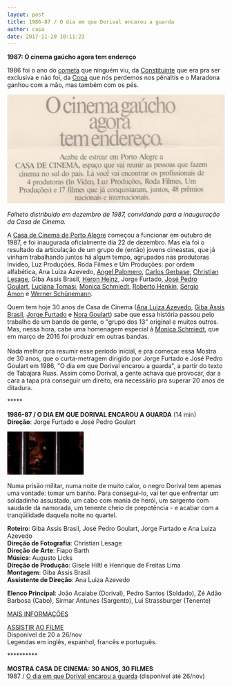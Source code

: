 ```yaml
---
layout: post
title: 1986-87 / O dia em que Dorival encarou a guarda
author: casa
date: 2017-11-20 10:11:23
---
```

**1987: O cinema gaúcho agora tem endereço**

1986 foi o ano do [cometa](https://pt.wikipedia.org/wiki/Cometa_Halley) que ninguém viu, da [Constituinte](https://pt.wikipedia.org/wiki/Assembleia_Nacional_Constituinte_de_1987) que era pra ser exclusiva e não foi, da [Copa](https://pt.wikipedia.org/wiki/Copa_do_Mundo_FIFA_de_1986) que nós perdemos nos pênaltis e o Maradona ganhou com a mão, mas também com os pés.

![](/uploads/cine-rs-endereco.jpg)

*F﻿olheto distribuído em dezembro de 1987, convidando para a inauguração da Casa de Cinema.*

A [Casa de Cinema de Porto Alegre](https://www.casacinepoa.com.br/sobre/) começou a funcionar em outubro de 1987, e foi inaugurada oficialmente dia 22 de dezembro. Mas ela foi o resultado da articulação de um grupo de (então) jovens cineastas, que já vinham trabalhando juntos há algum tempo, agrupados nas produtoras Invideo, Luz Produções, Roda Filmes e Um Produções: por ordem alfabética, Ana Luiza Azevedo, [Angel Palomero](http://www.unirio.br/cla/escoladeteatro/docentes/angel-palomero), [Carlos Gerbase](https://pt.wikipedia.org/wiki/Carlos_Gerbase), [Christian Lesage](https://vimeo.com/christianlesage), Giba Assis Brasil, [Heron Heinz](https://pt.wikipedia.org/wiki/Os_Replicantes), Jorge Furtado, [José Pedro Goulart](https://pt.wikipedia.org/wiki/Jos%C3%A9_Pedro_Goulart), [Luciana Tomasi](http://www.pranafilmes.com.br/prana-filmes/luciana-tomasi/), [Monica Schmiedt](http://mschmiedt.com.br/quem-somos/monica-schmiedt/), [Roberto Henkin](https://www.historiadocinemabrasileiro.com.br/roberto-henkin/), [Sérgio Amon](http://www.historiadocinemabrasileiro.com.br/sergio-amon/) e [Werner Schünemann](https://pt.wikipedia.org/wiki/Werner_Sch%C3%BCnemann).

Quem tem hoje 30 anos de Casa de Cinema ([Ana Luiza Azevedo](https://www.imdb.com/name/nm0044218), [Giba Assis Brasil](https://www.imdb.com/name/nm0039856), [Jorge Furtado](https://www.imdb.com/name/nm0299134) e [Nora Goulart](https://www.imdb.com/name/nm0332291)) sabe que essa história passou pelo trabalho de um bando de gente, o "grupo dos 13" original e muitos outros. Mas, nessa hora, cabe uma homenagem especial à [Monica Schmiedt](http://www1.folha.uol.com.br/cotidiano/2016/04/1756780-mortes-uma-apaixonada-cineasta-gaucha.shtml), que em março de 2016 foi produzir em outras bandas.\
 \
Nada melhor pra resumir esse período inicial, e pra começar essa Mostra de 30 anos, que o curta-metragem dirigido por Jorge Furtado e José Pedro Goulart em 1986, "O dia em que Dorival encarou a guarda", a partir do texto de Tabajara Ruas. Assim como Dorival, a gente achava que provocar, dar a cara a tapa pra conseguir um direito, era necessário pra superar 20 anos de ditadura.

\*\*\*\**

**1986-87 / O DIA EM QUE DORIVAL ENCAROU A GUARDA** (14 min)\
**Direção**: Jorge Furtado e José Pedro Goulart

![](/uploads/doriv-im.jpg)

Numa prisão militar, numa noite de muito calor, o negro Dorival tem apenas uma vontade: tomar um banho. Para consegui-lo, vai ter que enfrentar um soldadinho assustado, um cabo com mania de herói, um sargento com saudade da namorada, um tenente cheio de prepotência - e acabar com a tranqüilidade daquela noite no quartel.

**Roteiro**: Giba Assis Brasil, José Pedro Goulart, Jorge Furtado e Ana Luiza Azevedo\
**Direção de Fotografia**: Christian Lesage\
**Direção de Arte**: Fiapo Barth\
**Música**: Augusto Licks\
**Direção de Produção**: Gisele Hiltl e Henrique de Freitas Lima\
**Montagem**: Giba Assis Brasil\
**Assistente de Direção**: Ana Luiza Azevedo

**Elenco Principal**: João Acaiabe (Dorival), Pedro Santos (Soldado), Zé Adão Barbosa (Cabo), Sirmar Antunes (Sargento), Lui Strassburger (Tenente)

[MAIS INFORMAÇÕES](https://www.casacinepoa.com.br/filmes/o-dia-em-que-dorival-encarou-a-guarda/)

[A﻿SSISTIR AO FILME](https://vimeo.com/240817481)\
Disponível de 20 a 26/nov\
Legendas em inglês, espanhol, francês e português.

\*\*\*\*\*\*\*\*\*\*

**MOSTRA CASA DE CINEMA: 30 ANOS, 30 FILMES**\
1987 / [O dia em que Dorival encarou a guarda](https://vimeo.com/240817481) (disponível até 26/nov)